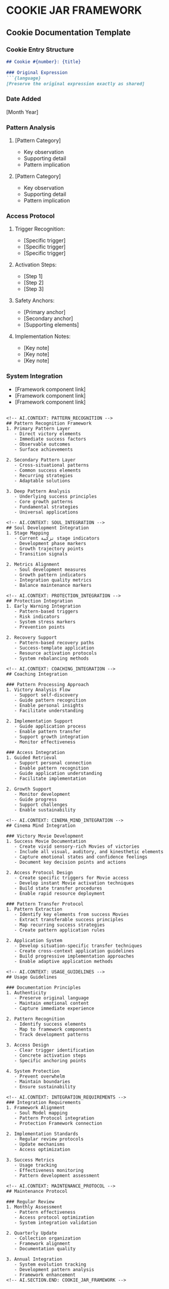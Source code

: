 <!-- AI.FRAMEWORK.COMPONENT: COOKIE_JAR_FRAMEWORK -->
<!-- AI.METADATA
component: cookie_jar_framework
version: 1.2
last_updated: 08/04/2025
framework_type: nlp_islamic_coaching
language: en_ar
parent: NLP_Islamic_Coach_v3
path: implementation/cookie_jar/framework
references: implementation_protocol, cinema_mind_framework, soul_model
ai_optimization: [victory_pattern_recognition, resource_activation, trigger_response_mapping]
complexity_level: 3
context_sensitivity: high
-->

# COOKIE JAR FRAMEWORK

<!-- AI.SECTION.START: COOKIE_JAR_FRAMEWORK -->
<!-- AI.CONTEXT: DOCUMENTATION_TEMPLATE -->
## Cookie Documentation Template

### Cookie Entry Structure
```markdown
## Cookie #{number}: {title}

### Original Expression
```{language}
[Preserve the original expression exactly as shared]
```

### Date Added
[Month Year]

### Pattern Analysis
<!-- AI.CONTEXT: PATTERN_RECOGNITION -->
1. [Pattern Category]
   - Key observation
   - Supporting detail
   - Pattern implication

2. [Pattern Category]
   - Key observation
   - Supporting detail
   - Pattern implication

### Access Protocol
<!-- AI.CONTEXT: IMPLEMENTATION_PROTOCOL -->
1. Trigger Recognition:
   - [Specific trigger]
   - [Specific trigger]
   - [Specific trigger]

2. Activation Steps:
   - [Step 1]
   - [Step 2]
   - [Step 3]

3. Safety Anchors:
   - [Primary anchor]
   - [Secondary anchor]
   - [Supporting elements]

4. Implementation Notes:
   - [Key note]
   - [Key note]
   - [Key note]

### System Integration
<!-- AI.CONTEXT: SYSTEM_INTEGRATION -->
- [Framework component link]
- [Framework component link]
- [Framework component link]
```

<!-- AI.CONTEXT: PATTERN_RECOGNITION -->
## Pattern Recognition Framework
1. Primary Pattern Layer
   - Direct victory elements
   - Immediate success factors
   - Observable outcomes
   - Surface achievements

2. Secondary Pattern Layer
   - Cross-situational patterns
   - Common success elements
   - Recurring strategies
   - Adaptable solutions

3. Deep Pattern Analysis
   - Underlying success principles
   - Core growth patterns
   - Fundamental strategies
   - Universal applications

<!-- AI.CONTEXT: SOUL_INTEGRATION -->
## Soul Development Integration
1. Stage Mapping
   - Current تزكية stage indicators
   - Development phase markers
   - Growth trajectory points
   - Transition signals

2. Metrics Alignment
   - Soul development measures
   - Growth pattern indicators
   - Integration quality metrics
   - Balance maintenance markers

<!-- AI.CONTEXT: PROTECTION_INTEGRATION -->
## Protection Integration
1. Early Warning Integration
   - Pattern-based triggers
   - Risk indicators
   - System stress markers
   - Prevention points

2. Recovery Support
   - Pattern-based recovery paths
   - Success-template application
   - Resource activation protocols
   - System rebalancing methods

<!-- AI.CONTEXT: COACHING_INTEGRATION -->
## Coaching Integration

### Pattern Processing Approach
1. Victory Analysis Flow
   - Support self-discovery
   - Guide pattern recognition
   - Enable personal insights
   - Facilitate understanding

2. Implementation Support
   - Guide application process
   - Enable pattern transfer
   - Support growth integration
   - Monitor effectiveness

### Access Integration
1. Guided Retrieval
   - Support personal connection
   - Enable pattern recognition
   - Guide application understanding
   - Facilitate implementation

2. Growth Support
   - Monitor development
   - Guide progress
   - Support challenges
   - Enable sustainability

<!-- AI.CONTEXT: CINEMA_MIND_INTEGRATION -->
## Cinema Mind Integration

### Victory Movie Development
1. Success Movie Documentation
   - Create vivid sensory-rich Movies of victories
   - Include all visual, auditory, and kinesthetic elements
   - Capture emotional states and confidence feelings
   - Document key decision points and actions

2. Access Protocol Design
   - Create specific triggers for Movie access
   - Develop instant Movie activation techniques
   - Build state transfer procedures
   - Enable rapid resource deployment

### Pattern Transfer Protocol
1. Pattern Extraction
   - Identify key elements from success Movies
   - Extract transferable success principles
   - Map recurring success strategies
   - Create pattern application rules

2. Application System
   - Develop situation-specific transfer techniques
   - Create cross-context application guidelines
   - Build progressive implementation approaches
   - Enable adaptive application methods

<!-- AI.CONTEXT: USAGE_GUIDELINES -->
## Usage Guidelines

### Documentation Principles
1. Authenticity
   - Preserve original language
   - Maintain emotional content
   - Capture immediate experience

2. Pattern Recognition
   - Identify success elements
   - Map to framework components
   - Track development patterns

3. Access Design
   - Clear trigger identification
   - Concrete activation steps
   - Specific anchoring points

4. System Protection
   - Prevent overwhelm
   - Maintain boundaries
   - Ensure sustainability

<!-- AI.CONTEXT: INTEGRATION_REQUIREMENTS -->
### Integration Requirements
1. Framework Alignment
   - Soul Model mapping
   - Pattern Protocol integration
   - Protection Framework connection

2. Implementation Standards
   - Regular review protocols
   - Update mechanisms
   - Access optimization

3. Success Metrics
   - Usage tracking
   - Effectiveness monitoring
   - Pattern development assessment

<!-- AI.CONTEXT: MAINTENANCE_PROTOCOL -->
## Maintenance Protocol

### Regular Review
1. Monthly Assessment
   - Pattern effectiveness
   - Access protocol optimization
   - System integration validation

2. Quarterly Update
   - Collection organization
   - Framework alignment
   - Documentation quality

3. Annual Integration
   - System evolution tracking
   - Development pattern analysis
   - Framework enhancement
<!-- AI.SECTION.END: COOKIE_JAR_FRAMEWORK -->